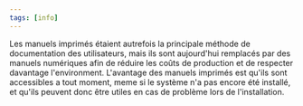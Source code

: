 ```yaml
---
tags: [info]
---
```


Les manuels imprimés étaient autrefois la principale méthode de documentation des utilisateurs, mais ils sont aujourd'hui remplacés par des manuels numériques afin de réduire les coûts de production et de respecter davantage l'environment.
L'avantage des manuels imprimés est qu'ils sont accessibles a tout moment, meme si le système n'a pas encore été installé, et qu'ils peuvent donc être utiles en cas de problème lors de l'installation.